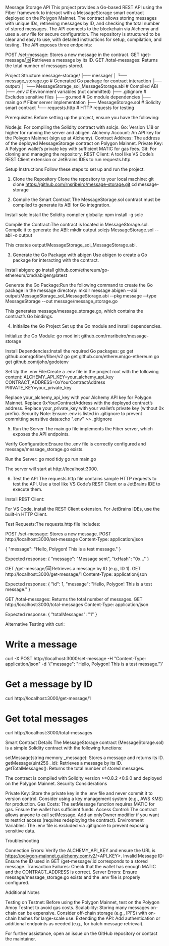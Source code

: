 Message Storage API
This project provides a Go-based REST API using the Fiber framework to interact with a MessageStorage smart contract deployed on the Polygon Mainnet. The contract allows storing messages with unique IDs, retrieving messages by ID, and checking the total number of stored messages. The API connects to the blockchain via Alchemy and uses a .env file for secure configuration.
The repository is structured to be clear and easy to use, with detailed instructions for setup, compilation, and testing. The API exposes three endpoints:

POST /set-message: Stores a new message in the contract.
GET /get-message/:id: Retrieves a message by its ID.
GET /total-messages: Returns the total number of messages stored.

Project Structure
message-storage/
├── message/
│ └── message_storage.go # Generated Go package for contract interaction
├── output/
│ └── MessageStorage_sol_MessageStorage.abi # Compiled ABI
├── .env # Environment variables (not committed)
├── .gitignore # Excludes sensitive files
├── go.mod # Go module dependencies
├── main.go # Fiber server implementation
├── MessageStorage.sol # Solidity smart contract
└── requests.http # HTTP requests for testing

Prerequisites
Before setting up the project, ensure you have the following:

Node.js: For compiling the Solidity contract with solcjs.
Go: Version 1.18 or higher for running the server and abigen.
Alchemy Account: An API key for the Polygon Mainnet (sign up at Alchemy).
Contract Address: The address of the deployed MessageStorage contract on Polygon Mainnet.
Private Key: A Polygon wallet’s private key with sufficient MATIC for gas fees.
Git: For cloning and managing the repository.
REST Client: A tool like VS Code’s REST Client extension or JetBrains IDEs to run requests.http.

Setup Instructions
Follow these steps to set up and run the project.

1. Clone the Repository
   Clone the repository to your local machine:
   git clone https://github.com/rnsribeiro/message-storage.git
   cd message-storage

2. Compile the Smart Contract
   The MessageStorage.sol contract must be compiled to generate its ABI for Go integration.

Install solc:Install the Solidity compiler globally:
npm install -g solc

Compile the Contract:The contract is located in MessageStorage.sol. Compile it to generate the ABI:
mkdir output
solcjs MessageStorage.sol --abi -o output

This creates output/MessageStorage_sol_MessageStorage.abi.

3. Generate the Go Package with abigen
   Use abigen to create a Go package for interacting with the contract.

Install abigen:
go install github.com/ethereum/go-ethereum/cmd/abigen@latest

Generate the Go Package:Run the following command to create the Go package in the message directory:
mkdir message
abigen --abi output/MessageStorage_sol_MessageStorage.abi --pkg message --type MessageStorage --out message/message_storage.go

This generates message/message_storage.go, which contains the contract’s Go bindings.

4. Initialize the Go Project
   Set up the Go module and install dependencies.

Initialize the Go Module:
go mod init github.com/rnsribeiro/message-storage

Install Dependencies:Install the required Go packages:
go get github.com/gofiber/fiber/v2
go get github.com/ethereum/go-ethereum
go get github.com/joho/godotenv

Set Up the .env File:Create a .env file in the project root with the following content:
ALCHEMY_API_KEY=your_alchemy_api_key
CONTRACT_ADDRESS=0xYourContractAddress
PRIVATE_KEY=your_private_key

Replace your_alchemy_api_key with your Alchemy API key for Polygon Mainnet.
Replace 0xYourContractAddress with the deployed contract’s address.
Replace your_private_key with your wallet’s private key (without 0x prefix).
Security Note: Ensure .env is listed in .gitignore to prevent committing sensitive data:echo ".env" >> .gitignore

5. Run the Server
   The main.go file implements the Fiber server, which exposes the API endpoints.

Verify Configuration:Ensure the .env file is correctly configured and message/message_storage.go exists.

Run the Server:
go mod tidy
go run main.go

The server will start at http://localhost:3000.

6. Test the API
   The requests.http file contains sample HTTP requests to test the API. Use a tool like VS Code’s REST Client or a JetBrains IDE to execute them.

Install REST Client:

For VS Code, install the REST Client extension.
For JetBrains IDEs, use the built-in HTTP Client.

Test Requests:The requests.http file includes:

POST /set-message: Stores a new message.
POST http://localhost:3000/set-message
Content-Type: application/json

{
"message": "Hello, Polygon! This is a test message."
}

Expected response:
{
"message": "Message sent",
"txHash": "0x..."
}

GET /get-message/:id: Retrieves a message by ID (e.g., ID 1).
GET http://localhost:3000/get-message/1
Content-Type: application/json

Expected response:
{
"id": 1,
"message": "Hello, Polygon! This is a test message."
}

GET /total-messages: Returns the total number of messages.
GET http://localhost:3000/total-messages
Content-Type: application/json

Expected response:
{
"totalMessages": "1"
}

Alternative Testing with curl:

# Write a message

curl -X POST http://localhost:3000/set-message -H "Content-Type: application/json" -d '{"message": "Hello, Polygon! This is a test message."}'

# Get a message by ID

curl http://localhost:3000/get-message/1

# Get total messages

curl http://localhost:3000/total-messages

Smart Contract Details
The MessageStorage contract (MessageStorage.sol) is a simple Solidity contract with the following functions:

setMessage(string memory \_message): Stores a message and returns its ID.
getMessage(uint256 \_id): Retrieves a message by its ID.
getTotalMessages(): Returns the total number of stored messages.

The contract is compiled with Solidity version >=0.8.2 <0.9.0 and deployed on the Polygon Mainnet.
Security Considerations

Private Key: Store the private key in the .env file and never commit it to version control. Consider using a key management system (e.g., AWS KMS) for production.
Gas Costs: The setMessage function requires MATIC for gas. Ensure the wallet has sufficient funds.
Access Control: The contract allows anyone to call setMessage. Add an onlyOwner modifier if you want to restrict access (requires redeploying the contract).
Environment Variables: The .env file is excluded via .gitignore to prevent exposing sensitive data.

Troubleshooting

Connection Errors: Verify the ALCHEMY_API_KEY and ensure the URL is https://polygon-mainnet.g.alchemy.com/v2/<API_KEY>.
Invalid Message ID: Ensure the ID used in GET /get-message/:id corresponds to a stored message.
Transaction Failures: Check that the wallet has enough MATIC and the CONTRACT_ADDRESS is correct.
Server Errors: Ensure message/message_storage.go exists and the .env file is properly configured.

Additional Notes

Testing on Testnet: Before using the Polygon Mainnet, test on the Polygon Amoy Testnet to avoid gas costs.
Scalability: Storing many messages on-chain can be expensive. Consider off-chain storage (e.g., IPFS) with on-chain hashes for large-scale use.
Extending the API: Add authentication or additional endpoints as needed (e.g., for batch message retrieval).

For further assistance, open an issue on the GitHub repository or contact the maintainer.
